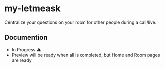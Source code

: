# my-letmeask
Centralize your questions on your room for other people during a call/live.


## Documention 
- In Progress ⚠️
- Preview will be ready when all is completed, but Home and Room pages are ready
